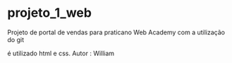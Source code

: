 # projeto_1_web
Projeto de portal de vendas
para praticano Web Academy
com a utilização do git 

é utilizado html e css.
Autor :
    William